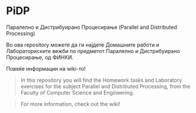 # PiDP
Паралелно и Дистрибуирано Процесирање (Parallel and Distributed Processing)

Во ова repository можете да ги најдете Домашните работи и Лабораториските вежби по предметот Паралелно и Дистрибуирано Процесирање, од ФИНКИ.

Повеќе информации на wiki-то!

> In this repository you will find the Homework tasks and Laboratory exercises for the subject Parallel and Distributed Processing, from the Faculty of Computer Science and Engineering.

> For more information, check out the wiki!
